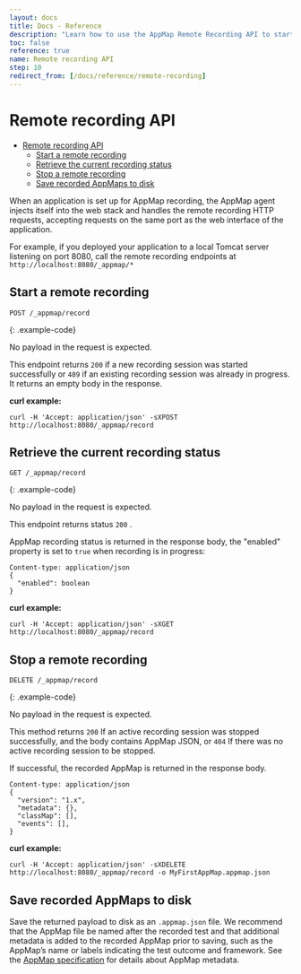 ```yaml
---
layout: docs
title: Docs - Reference
description: "Learn how to use the AppMap Remote Recording API to start, stop, and save AppMaps. AppMap agent handles requests on the same port as the app."
toc: false
reference: true
name: Remote recording API
step: 10
redirect_from: [/docs/reference/remote-recording]
---
```


# Remote recording API

- [Remote recording API](#remote-recording-api)
  - [Start a remote recording](#start-a-remote-recording)
  - [Retrieve the current recording status](#retrieve-the-current-recording-status)
  - [Stop a remote recording](#stop-a-remote-recording)
  - [Save recorded AppMaps to disk](#save-recorded-appmaps-to-disk)

When an application is set up for AppMap recording, the AppMap agent injects itself into the web stack and handles the remote recording HTTP requests, accepting requests on the same port as the web interface of the application.

For example, if you deployed your application to a local Tomcat server listening on port 8080, call the remote recording endpoints at `http://localhost:8080/_appmap/*` 

##  Start a remote recording

```
POST /_appmap/record
```
{: .example-code}

No payload in the request is expected.

This endpoint returns `200` if a new recording session was started successfully or `409` if an existing recording session was already in progress. It returns an empty body in the response.

**curl example:**

```
curl -H 'Accept: application/json' -sXPOST http://localhost:8080/_appmap/record
```

## Retrieve the current recording status

```
GET /_appmap/record
```
{: .example-code}

No payload in the request is expected.

This endpoint returns status `200` .

AppMap recording status is returned in the response body, the "enabled" property is set to `true` when recording is in progress:

```
Content-type: application/json
{
  "enabled": boolean
}
```

**curl example:**

```
curl -H 'Accept: application/json' -sXGET http://localhost:8080/_appmap/record
```

## Stop a remote recording

```
DELETE /_appmap/record
```
{: .example-code}

No payload in the request is expected.

This method returns `200` If an active recording session was stopped successfully, and the body contains AppMap JSON, or `404` If there was no active recording session to be stopped.

If successful, the recorded AppMap is returned in the response body.

```
Content-type: application/json
{
  "version": "1.x",
  "metadata": {},
  "classMap": [],
  "events": [],
}
```

**curl example:**
```
curl -H 'Accept: application/json' -sXDELETE http://localhost:8080/_appmap/record -o MyFirstAppMap.appmap.json
```

## Save recorded AppMaps to disk

Save the returned payload to disk as an `.appmap.json` file. We recommend that the AppMap file be named after the recorded test and that additional metadata is added to the recorded AppMap prior to saving, such as the AppMap’s name or labels indicating the test outcome and framework. See the [AppMap specification](https://github.com/getappmap/appmap#appmap-data-specification) for details about AppMap metadata.

